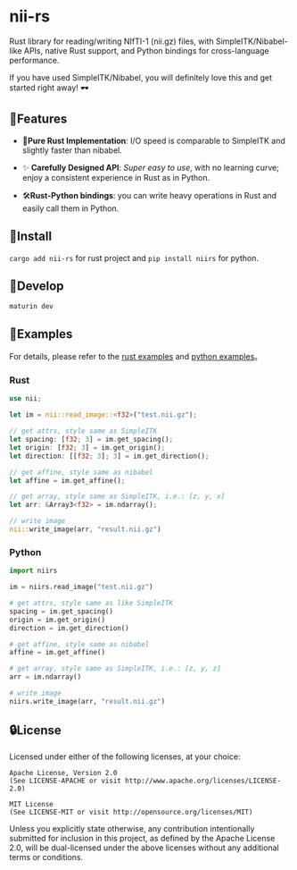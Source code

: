 # nii-rs

Rust library for reading/writing NIfTI-1 (nii.gz) files, with SimpleITK/Nibabel-like APIs, native Rust support, and Python bindings for cross-language performance.

If you have used SimpleITK/Nibabel, you will definitely love this and get started right away! 🕶

## 🎨Features

- 🚀**Pure Rust Implementation**: I/O speed is comparable to SimpleITK and slightly faster than nibabel.

- ✨ **Carefully Designed API**: *Super easy to use*, with no learning curve; enjoy a consistent experience in Rust as in Python.

- 🛠️**Rust-Python bindings**: you can write heavy operations in Rust and easily call them in Python. 

## 🔨Install

`cargo add nii-rs` for rust project and `pip install niirs` for python.

## 🥒Develop

`maturin dev`

## 📘Examples

For details, please refer to the [rust examples](examples/tutorial.rs) and [python examples](examples/tutorial.py)。

### Rust

```rust
use nii;

let im = nii::read_image::<f32>("test.nii.gz");

// get attrs, style same as SimpleITK
let spacing: [f32; 3] = im.get_spacing();
let origin: [f32; 3] = im.get_origin();
let direction: [[f32; 3]; 3] = im.get_direction();

// get affine, style same as nibabel
let affine = im.get_affine();

// get array, style same as SimpleITK, i.e.: [z, y, x]
let arr: &Array3<f32> = im.ndarray();

// write image
nii::write_image(arr, "result.nii.gz")
```

### Python
```python
import niirs

im = niirs.read_image("test.nii.gz")

# get attrs, style same as like SimpleITK
spacing = im.get_spacing()
origin = im.get_origin()
direction = im.get_direction()

# get affine, style same as nibabel
affine = im.get_affine()

# get array, style same as SimpleITK, i.e.: [z, y, z]
arr = im.ndarray()

# write image
niirs.write_image(arr, "result.nii.gz")
```

## 🔒License

Licensed under either of the following licenses, at your choice:

    Apache License, Version 2.0
    (See LICENSE-APACHE or visit http://www.apache.org/licenses/LICENSE-2.0)

    MIT License
    (See LICENSE-MIT or visit http://opensource.org/licenses/MIT)

Unless you explicitly state otherwise, any contribution intentionally submitted for inclusion in this project, as defined by the Apache License 2.0, will be dual-licensed under the above licenses without any additional terms or conditions.
